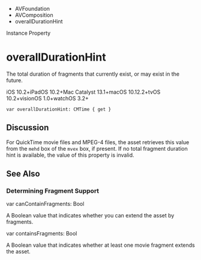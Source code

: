 

- AVFoundation
- AVComposition
-  overallDurationHint 

Instance Property

# overallDurationHint

The total duration of fragments that currently exist, or may exist in the future.

iOS 10.2+iPadOS 10.2+Mac Catalyst 13.1+macOS 10.12.2+tvOS 10.2+visionOS 1.0+watchOS 3.2+

``` source
var overallDurationHint: CMTime { get }
```

## Discussion

For QuickTime movie files and MPEG-4 files, the asset retrieves this value from the `mehd` box of the `mvex` box, if present. If no total fragment duration hint is available, the value of this property is invalid.

## See Also

### Determining Fragment Support

var canContainFragments: Bool

A Boolean value that indicates whether you can extend the asset by fragments.

var containsFragments: Bool

A Boolean value that indicates whether at least one movie fragment extends the asset.

